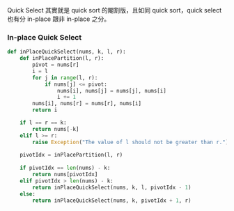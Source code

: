 Quick Select 其實就是 quick sort 的閹割版，且如同 quick sort，quick select 也有分 in-place 跟非 in-place 之分。

### In-place Quick Select

```Python
def inPlaceQuickSelect(nums, k, l, r):
    def inPlacePartition(l, r):
        pivot = nums[r]
        i = l
        for j in range(l, r):
            if nums[j] <= pivot:
                nums[i], nums[j] = nums[j], nums[i]
                i += 1
        nums[i], nums[r] = nums[r], nums[i]
        return i

    if l == r == k:
        return nums[-k]
    elif l >= r:
        raise Exception("The value of l should not be greater than r.")
    
    pivotIdx = inPlacePartition(l, r)
    
    if pivotIdx == len(nums) - k:
        return nums[pivotIdx]
    elif pivotIdx > len(nums) - k:
        return inPlaceQuickSelect(nums, k, l, pivotIdx - 1)
    else:
        return inPlaceQuickSelect(nums, k, pivotIdx + 1, r)
```

